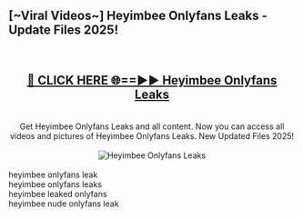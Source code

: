 <h2>[~Viral Videos~] Heyimbee Onlyfans Leaks - Update Files 2025!</h2>
<br>
<div align="center">
<h2><a href="https://betterlinks.top/A2PfLJ" rel="nofollow">🔴 CLICK HERE 🌐==►► Heyimbee Onlyfans Leaks</a></h2>
<br>
Get Heyimbee Onlyfans Leaks and all content. Now you can access all videos and pictures of Heyimbee Onlyfans Leaks. New Updated Files 2025!
<br>
<br>
<a href="https://betterlinks.top/A2PfLJ" rel="nofollow" data-target="animated-image.originalLink"><img src="https://i.ibb.co.com/WyWwxjT/player-gif2.gif" alt="Heyimbee Onlyfans Leaks" style="max-width: 100%; display: inline-block;" data-target="animated-image.originalImage"></a>
</div>
<br>
heyimbee onlyfans leak<br>
heyimbee onlyfans leaks<br>
heyimbee leaked onlyfans<br>
heyimbee nude onlyfans leak